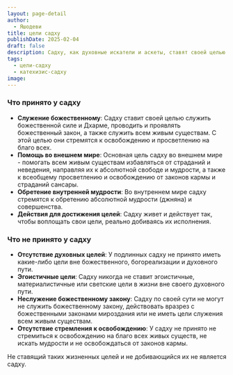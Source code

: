 ```yaml
---
layout: page-detail
author:
  - Яшодеви
title: цели садху
publishDate: 2025-02-04
draft: false
description: Садху, как духовные искатели и аскеты, ставят своей целью служение божественному, помощь живым существам в избавлении от страданий и неведения, а также обретение внутренней мудрости и совершенства, полностью посвящая свою жизнь духовной практике и идеалам.
tags:
  - цели-садху
  - катехизис-садху
image:
---
```

### Что принято у садху
- **Служение божественному**: Садху ставит своей целью служить божественной силе и Дхарме, проводить и проявлять божественный закон, а также служить всем живым существам. С этой целью они стремятся к освобождению и просветлению на благо всех.
- **Помощь во внешнем мире**: Основная цель садху во внешнем мире - помогать всем живым существам избавляться от страданий и неведения, направляя их к абсолютной свободе и мудрости, а также к всеобщему просветлению и освобождению от законов кармы и страданий сансары.
- **Обретение внутренней мудрости**: Во внутреннем мире садху стремятся к обретению абсолютной мудрости (джняна) и совершенства.
- **Действия для достижения целей**: Садху живет и действует так, чтобы воплощать свои цели, реально добиваясь их исполнения.
### Что не принято у садху
- **Отсутствие духовных целей**: У подлинных садху не принято иметь какие-либо цели вне божественного, богореализации и духовного пути.
- **Эгоистичные цели**: Садху никогда не ставит эгоистичные, материалистичные или светские цели в жизни вне своего духовного пути.
- **Неслужение божественному закону**: Садху по своей сути не могут не служить божественному закону, действовать вразрез с божественными законами мироздания или не иметь цели служения всем живым существам.
- **Отсутствие стремления к освобождению**: У садху не принято не стремиться к освобождению на благо всех живых существ, не искать мудрости и не освобождаться от законов кармы.

Не ставящий таких жизненных целей и не добивающийся их не является садху.